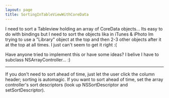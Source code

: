 ```yaml
---
layout: page
title: SortingInTableViewWithCoreData
---
```


I need to sort a Tableview holding an array of CoreData objects...
Its easy to do with bindings but I need to sort the objects lika in iTunes & iPhoto
Im trying to use a "Library" object at the top and then 2-3 other objects after it at the top at all times.
I just  can't seem to get it right :( 

Have anyone tried to implement this or have some ideas?
I belive I have to subclass NSArrayController... :)

----

If you don't need to sort ahead of time, just let the user click the column header; sorting is automagic. If you want to sort ahead of time, set the array controller's sort descriptors (look up NSSortDescriptor and setSortDescriptor).

